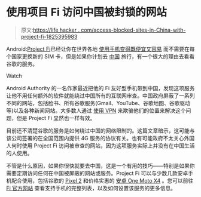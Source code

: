 # 使用项目 Fi 访问中国被封锁的网站

> 原文:[https://life hacker . com/access-blocked-sites-in-China-with-project-fi-1825395983](https://lifehacker.com/access-blocked-sites-in-china-with-project-fi-1825395983)

Android:[Project Fi](https://lifehacker.com/google-fis-new-bill-protection-is-perfect-if-you-only-1822166834)已经让你在世界各地 [使用手机变得既便宜又容易](https://thepointsguy.com/2018/01/project-fi-data-fee-cap/) 而不需要在每个国家更换新的 SIM 卡，但是如果你计划去 [中国](https://lifehacker.com/avoid-huawei-zte-and-other-chinese-smartphones-1823010820) 旅行，有一个很大的理由去看看谷歌的服务。

Watch

Android Authority 的一名作家最近把他的 Fi 友好型手机带到中国，发现这项服务让他不用任何额外的软件就能绕过中国所有的互联网审查。中国政府屏蔽了一系列不同的网站，包括脸书、所有谷歌服务(Gmail、YouTube、谷歌地图、谷歌驱动等)以及各种新闻网站。大多数人通过 [使用 VPN](https://www.comparitech.com/blog/vpn-privacy/whats-the-best-vpn-for-china-5-that-still-work-in-2016/) 来欺骗他们的位置来解决这个问题，但是 Project Fi 显然也一样有效。

目前还不清楚谷歌的服务是如何绕过中国的网络限制的。这篇文章暗示，这可能与该公司签署的在全国范围内提供 4G 服务的协议有关。也有可能政府不太关心外国人何时使用 Project Fi 访问被审查的网站，因为这项服务实际上并没有在中国生活的人使用。

不管是什么原因，如果你很快就要去中国，这是一个有用的技巧——特别是如果你需要定期访问任何在中国被屏蔽的网站或服务。Project Fi 可以与少数几款安卓手机配合使用，包括谷歌的 [Pixel 2](https://lifehacker.com/how-to-set-up-google-project-fi-on-your-pixel-2-1819980061) 和价格实惠的 [安卓 One Moto X4](https://www.motorola.com/us/products/moto-x-gen-4-android-one) 。您可以前往[Fi 官方网站](https://fi.google.com/about/phones/) 查看支持手机的完整列表，以及如何设置该服务的更多信息。
